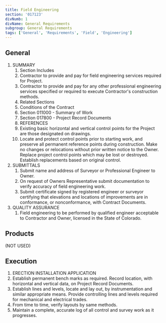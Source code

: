 ```yaml
---
title: Field Engineering
section: '017123'
divNumb: 1
divName: General Requirements
subgroup: General Requirements
tags: ['General', 'Requirements', 'Field', 'Engineering']
---
```



## General

1. SUMMARY
   1. Section Includes
   1. Contractor to provide and pay for field engineering services required for Project.
   1. Contractor to provide and pay for any other professional engineering services specified or required to execute Contractor's construction methods.
   1. Related Sections
   1. Conditions of the Contract
   1. Section 011000 - Summary of Work
   1. Section 017800 - Project Record Documents
   1. REFERENCES
   1. Existing basic horizontal and vertical control points for the Project are those designated on drawings.
   1. Locate and protect control points prior to starting work, and preserve all permanent reference points during construction. Make no changes or relocations without prior written notice to the Owner. Replace project control points which may be lost or destroyed. Establish replacements based on original control.
1. SUBMITTALS
   1. Submit name and address of Surveyor or Professional Engineer to Owner.
   1. On request of Owners Representative submit documentation to verify accuracy of field engineering work.
   1. Submit certificate signed by registered engineer or surveyor certifying that elevations and locations of improvements are in conformance, or nonconformance, with Contract Documents.
1. QUALITY ASSURANCE
   1. Field engineering to be performed by qualified engineer acceptable to Contractor and Owner, licensed in the State of Colorado.

## Products
 (NOT USED)

## Execution

   1. ERECTION INSTALLATION APPLICATION
   1. Establish permanent bench marks as required. Record location, with horizontal and vertical data, on Project Record Documents.
   1. Establish lines and levels, locate and lay out, by instrumentation and similar appropriate means. Provide controlling lines and levels required for mechanical and electrical trades.
   1. From time to time, verify layouts by same methods.
   1. Maintain a complete, accurate log of all control and survey work as it progresses.



